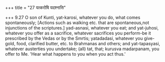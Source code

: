 +++
title = "27 यत्करोषि यदश्नासि"

+++
9.27 O son of Kunti, yat-karosi, whatever you do, what comes
spontaneously; \[Actions such as walking etc. that are spontaneous,not
injunctions of the scriptures.\] yad-asnasi, whatever you eat; and
yat-juhosi, whatever you offer as a sacrifice, whatever sacrifices you
perform-be it prescribed by the Vedas or by the Smrtis; yatadadasi,
whatever you give-gold, food, clarified butter, etc. to Brahmanas and
others; and yat-tapasyasi, whatever austerties you undertake; (all) tat,
that; kurusva madarpanam, you offer to Me. 'Hear what happens to you
when you act thus.'
